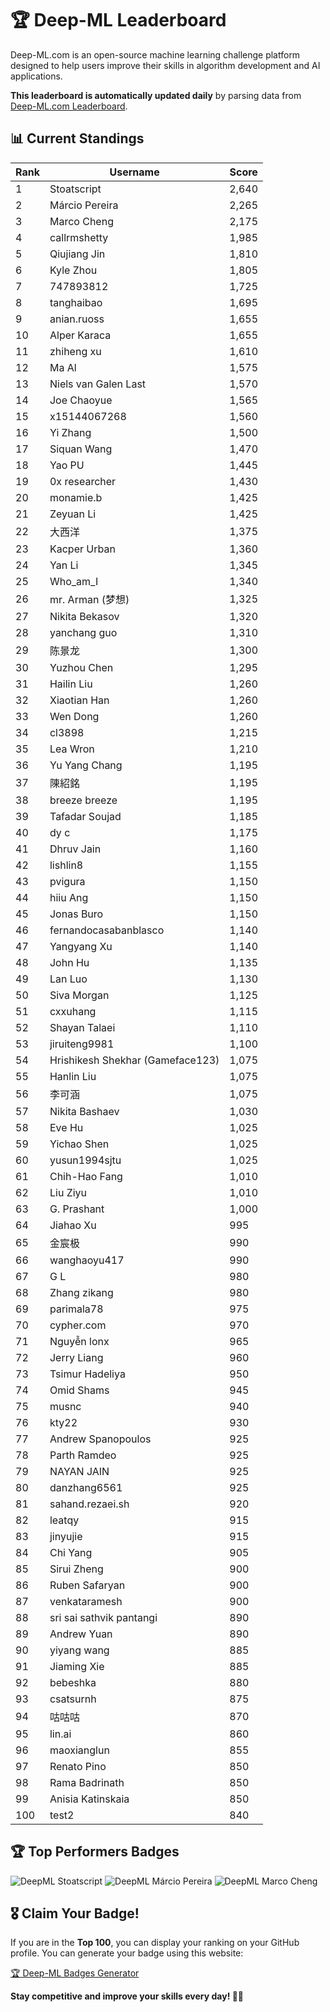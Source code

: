 # 🏆 Deep-ML Leaderboard

Deep-ML.com is an open-source machine learning challenge platform designed to help users improve their skills in algorithm development and AI applications.  

**This leaderboard is automatically updated daily** by parsing data from [Deep-ML.com Leaderboard](https://www.deep-ml.com/leaderboard).  

## 📊 Current Standings  

<!-- LEADERBOARD_START -->
| Rank | Username | Score |
|------|---------|-------|
| 1 | Stoatscript | 2,640 |
| 2 | Márcio Pereira | 2,265 |
| 3 | Marco Cheng | 2,175 |
| 4 | callrmshetty | 1,985 |
| 5 | Qiujiang Jin | 1,810 |
| 6 | Kyle Zhou | 1,805 |
| 7 | 747893812 | 1,725 |
| 8 | tanghaibao | 1,695 |
| 9 | anian.ruoss | 1,655 |
| 10 | Alper Karaca | 1,655 |
| 11 | zhiheng xu | 1,610 |
| 12 | Ma Al | 1,575 |
| 13 | Niels van Galen Last | 1,570 |
| 14 | Joe Chaoyue | 1,565 |
| 15 | x15144067268 | 1,560 |
| 16 | Yi Zhang | 1,500 |
| 17 | Siquan Wang | 1,470 |
| 18 | Yao PU | 1,445 |
| 19 | 0x researcher | 1,430 |
| 20 | monamie.b | 1,425 |
| 21 | Zeyuan Li | 1,425 |
| 22 | 大西洋 | 1,375 |
| 23 | Kacper Urban | 1,360 |
| 24 | Yan Li | 1,345 |
| 25 | Who_am_I | 1,340 |
| 26 | mr. Arman (梦想) | 1,325 |
| 27 | Nikita Bekasov | 1,320 |
| 28 | yanchang guo | 1,310 |
| 29 | 陈景龙 | 1,300 |
| 30 | Yuzhou Chen | 1,295 |
| 31 | Hailin Liu | 1,260 |
| 32 | Xiaotian Han | 1,260 |
| 33 | Wen Dong | 1,260 |
| 34 | cl3898 | 1,215 |
| 35 | Lea Wron | 1,210 |
| 36 | Yu Yang Chang | 1,195 |
| 37 | 陳紹銘 | 1,195 |
| 38 | breeze breeze | 1,195 |
| 39 | Tafadar Soujad | 1,185 |
| 40 | dy c | 1,175 |
| 41 | Dhruv Jain | 1,160 |
| 42 | lishlin8 | 1,155 |
| 43 | pvigura | 1,150 |
| 44 | hiiu Ang | 1,150 |
| 45 | Jonas Buro | 1,150 |
| 46 | fernandocasabanblasco | 1,140 |
| 47 | Yangyang Xu | 1,140 |
| 48 | John Hu | 1,135 |
| 49 | Lan Luo | 1,130 |
| 50 | Siva Morgan | 1,125 |
| 51 | cxxuhang | 1,115 |
| 52 | Shayan Talaei | 1,110 |
| 53 | jiruiteng9981 | 1,100 |
| 54 | Hrishikesh Shekhar (Gameface123) | 1,075 |
| 55 | Hanlin Liu | 1,075 |
| 56 | 李可涵 | 1,075 |
| 57 | Nikita Bashaev | 1,030 |
| 58 | Eve Hu | 1,025 |
| 59 | Yichao Shen | 1,025 |
| 60 | yusun1994sjtu | 1,025 |
| 61 | Chih-Hao Fang | 1,010 |
| 62 | Liu Ziyu | 1,010 |
| 63 | G. Prashant | 1,000 |
| 64 | Jiahao Xu | 995 |
| 65 | 金宸极 | 990 |
| 66 | wanghaoyu417 | 990 |
| 67 | G L | 980 |
| 68 | Zhang zikang | 980 |
| 69 | parimala78 | 975 |
| 70 | cypher.com | 970 |
| 71 | Nguyễn lonx | 965 |
| 72 | Jerry Liang | 960 |
| 73 | Tsimur Hadeliya | 950 |
| 74 | Omid Shams | 945 |
| 75 | musnc | 940 |
| 76 | kty22 | 930 |
| 77 | Andrew Spanopoulos | 925 |
| 78 | Parth Ramdeo | 925 |
| 79 | NAYAN JAIN | 925 |
| 80 | danzhang6561 | 925 |
| 81 | sahand.rezaei.sh | 920 |
| 82 | leatqy | 915 |
| 83 | jinyujie | 915 |
| 84 | Chi Yang | 905 |
| 85 | Sirui Zheng | 900 |
| 86 | Ruben Safaryan | 900 |
| 87 | venkataramesh | 900 |
| 88 | sri sai sathvik pantangi | 890 |
| 89 | Andrew Yuan | 890 |
| 90 | yiyang wang | 885 |
| 91 | Jiaming Xie | 885 |
| 92 | bebeshka | 880 |
| 93 | csatsurnh | 875 |
| 94 | 咕咕咕 | 870 |
| 95 | lin.ai | 860 |
| 96 | maoxianglun | 855 |
| 97 | Renato Pino | 850 |
| 98 | Rama Badrinath | 850 |
| 99 | Anisia Katinskaia | 850 |
| 100 | test2 | 840 |
<!-- LEADERBOARD_END -->

## 🏆 Top Performers Badges

<!-- BADGES_START -->
![DeepML Stoatscript](https://img.shields.io/badge/dynamic/json?url=https%3A%2F%2Fraw.githubusercontent.com%2Fsilvermete0r%2Fdeepml-top%2Fmain%2Fbadges.json&query=%24.Stoatscript.label&prefix=Rank%20&style=for-the-badge&label=%F0%9F%9A%80%20DeepML&color=blue&link=https%3A%2F%2Fwww.deep-ml.com%2Fleaderboard)
![DeepML Márcio Pereira](https://img.shields.io/badge/dynamic/json?url=https%3A%2F%2Fraw.githubusercontent.com%2Fsilvermete0r%2Fdeepml-top%2Fmain%2Fbadges.json&query=%24.M%C3%A1rcio%20Pereira.label&prefix=Rank%20&style=for-the-badge&label=%F0%9F%9A%80%20DeepML&color=blue&link=https%3A%2F%2Fwww.deep-ml.com%2Fleaderboard)
![DeepML Marco Cheng](https://img.shields.io/badge/dynamic/json?url=https%3A%2F%2Fraw.githubusercontent.com%2Fsilvermete0r%2Fdeepml-top%2Fmain%2Fbadges.json&query=%24.Marco%20Cheng.label&prefix=Rank%20&style=for-the-badge&label=%F0%9F%9A%80%20DeepML&color=blue&link=https%3A%2F%2Fwww.deep-ml.com%2Fleaderboard)
<!-- BADGES_END -->

## 🎖 Claim Your Badge!  

If you are in the **Top 100**, you can display your ranking on your GitHub profile. You can generate your badge using this website:

[🏆 Deep-ML Badges Generator](#)

**Stay competitive and improve your skills every day! 🚀🔥**